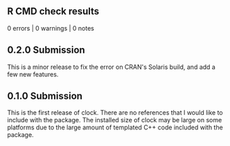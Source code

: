 ## R CMD check results

0 errors | 0 warnings | 0 notes

## 0.2.0 Submission

This is a minor release to fix the error on CRAN's Solaris build, and add a few new features.

## 0.1.0 Submission

This is the first release of clock. There are no references that I would like to include with the package. The installed size of clock may be large on some platforms due to the large amount of templated C++ code included with the package.
